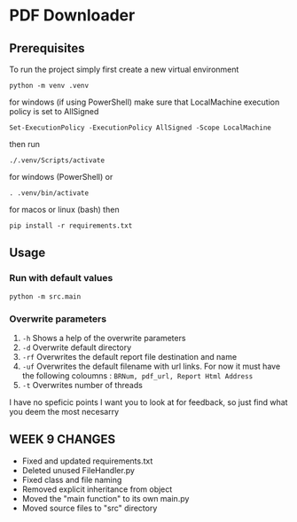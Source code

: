 # PDF Downloader

## Prerequisites

To run the project simply first create a new virtual environment

```
python -m venv .venv
```

for windows (if using PowerShell) make sure that LocalMachine execution policy is set to AllSigned

```
Set-ExecutionPolicy -ExecutionPolicy AllSigned -Scope LocalMachine
```

then run

```
./.venv/Scripts/activate
```

for windows (PowerShell) or

```
. .venv/bin/activate
```

for macos or linux (bash)
then

```
pip install -r requirements.txt
```

## Usage

### Run with default values

```
python -m src.main
```

### Overwrite parameters

1. `-h` Shows a help of the overwrite parameters
2. `-d` Overwrite default directory
3. `-rf` Overwrites the default report file destination and name
4. `-uf` Overwrites the default filename with url links. For now it must have the following coloumns : `BRNum, pdf_url, Report Html Address`
5. `-t` Overwrites number of threads

I have no speficic points I want you to look at for feedback, so just find what you deem the most necesarry

## WEEK 9 CHANGES

- Fixed and updated requirements.txt
- Deleted unused FileHandler.py
- Fixed class and file naming
- Removed explicit inheritance from object
- Moved the "main function" to its own main.py
- Moved source files to "src" directory
